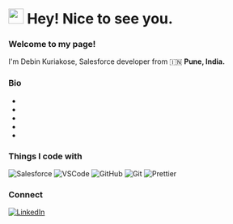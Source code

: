 <h1><img src="https://emojis.slackmojis.com/emojis/images/1531849430/4246/blob-sunglasses.gif?1531849430" width="30"/> Hey! Nice to see you.</h1>

### Welcome to my page!
<p>I'm Debin Kuriakose, Salesforce developer from 🇮🇳 <b>Pune, India.</b><p>

### Bio
  -
  -
  -
  -
  -

### Things I code with
<div id="techbadges">
  <img alt="Salesforce" src="https://img.shields.io/badge/-Salesforce-46a2f1?style=flat-square&logo=salesforce&logoColor=white" />
  <img alt="VSCode" src="https://img.shields.io/badge/-VSCode-B7178C?style=flat-square&logo=visualstudiocode&logoColor=white" />
  <img alt="GitHub" src="https://img.shields.io/badge/-GitHub-764ABC?style=flat-square&logo=github&logoColor=white" />
  <img alt="Git" src="https://img.shields.io/badge/-Git-F05032?style=flat-square&logo=git&logoColor=white" />
  <img alt="Prettier" src="https://img.shields.io/badge/-Prettier-F7B93E?style=flat-square&logo=prettier&logoColor=white" />
</div>

### Connect
<div id="socialmediabadge">
  <a href="https://www.linkedin.com/in/debin-kuriakose">
    <img alt="LinkedIn" src="https://img.shields.io/badge/-LinkedIn-blue?logo=linkedin&logoColor=white" />
  </a>
</div>
